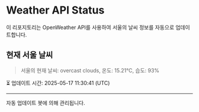 
# Weather API Status

이 리포지토리는 OpenWeather API를 사용하여 서울의 날씨 정보를 자동으로 업데이트합니다.

## 현재 서울 날씨
> 서울의 현재 날씨: overcast clouds, 온도: 15.21°C, 습도: 93%

⏳ 업데이트 시간: 2025-05-17 11:30:41 (UTC)

---
자동 업데이트 봇에 의해 관리됩니다.
